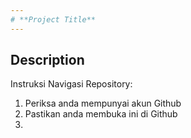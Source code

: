 ```yaml
---
# **Project Title**
---
```


## **Description**

Instruksi Navigasi Repository:
1. Periksa anda mempunyai akun Github
1. Pastikan anda membuka ini di Github
2. 
